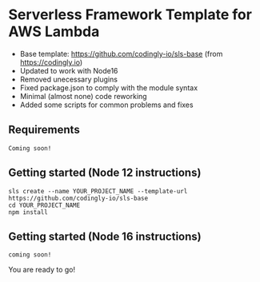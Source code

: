 # Serverless Framework Template for AWS Lambda 

* Base template: https://github.com/codingly-io/sls-base (from https://codingly.io)
* Updated to work with Node16
* Removed unecessary plugins
* Fixed package.json to comply with the module syntax
* Minimal (almost none) code reworking
* Added some scripts for common problems and fixes

## Requirements
```
Coming soon!
```

## Getting started (Node 12 instructions)
```
sls create --name YOUR_PROJECT_NAME --template-url https://github.com/codingly-io/sls-base
cd YOUR_PROJECT_NAME
npm install
```

## Getting started (Node 16 instructions)
```
coming soon!
``` 

You are ready to go!
